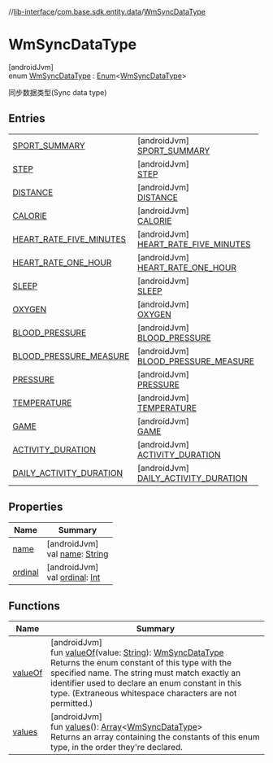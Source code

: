 //[lib-interface](../../../index.md)/[com.base.sdk.entity.data](../index.md)/[WmSyncDataType](index.md)

# WmSyncDataType

[androidJvm]\
enum [WmSyncDataType](index.md) : [Enum](https://kotlinlang.org/api/latest/jvm/stdlib/kotlin/-enum/index.html)&lt;[WmSyncDataType](index.md)&gt; 

同步数据类型(Sync data type)

## Entries

| | |
|---|---|
| [SPORT_SUMMARY](-s-p-o-r-t_-s-u-m-m-a-r-y/index.md) | [androidJvm]<br>[SPORT_SUMMARY](-s-p-o-r-t_-s-u-m-m-a-r-y/index.md) |
| [STEP](-s-t-e-p/index.md) | [androidJvm]<br>[STEP](-s-t-e-p/index.md) |
| [DISTANCE](-d-i-s-t-a-n-c-e/index.md) | [androidJvm]<br>[DISTANCE](-d-i-s-t-a-n-c-e/index.md) |
| [CALORIE](-c-a-l-o-r-i-e/index.md) | [androidJvm]<br>[CALORIE](-c-a-l-o-r-i-e/index.md) |
| [HEART_RATE_FIVE_MINUTES](-h-e-a-r-t_-r-a-t-e_-f-i-v-e_-m-i-n-u-t-e-s/index.md) | [androidJvm]<br>[HEART_RATE_FIVE_MINUTES](-h-e-a-r-t_-r-a-t-e_-f-i-v-e_-m-i-n-u-t-e-s/index.md) |
| [HEART_RATE_ONE_HOUR](-h-e-a-r-t_-r-a-t-e_-o-n-e_-h-o-u-r/index.md) | [androidJvm]<br>[HEART_RATE_ONE_HOUR](-h-e-a-r-t_-r-a-t-e_-o-n-e_-h-o-u-r/index.md) |
| [SLEEP](-s-l-e-e-p/index.md) | [androidJvm]<br>[SLEEP](-s-l-e-e-p/index.md) |
| [OXYGEN](-o-x-y-g-e-n/index.md) | [androidJvm]<br>[OXYGEN](-o-x-y-g-e-n/index.md) |
| [BLOOD_PRESSURE](-b-l-o-o-d_-p-r-e-s-s-u-r-e/index.md) | [androidJvm]<br>[BLOOD_PRESSURE](-b-l-o-o-d_-p-r-e-s-s-u-r-e/index.md) |
| [BLOOD_PRESSURE_MEASURE](-b-l-o-o-d_-p-r-e-s-s-u-r-e_-m-e-a-s-u-r-e/index.md) | [androidJvm]<br>[BLOOD_PRESSURE_MEASURE](-b-l-o-o-d_-p-r-e-s-s-u-r-e_-m-e-a-s-u-r-e/index.md) |
| [PRESSURE](-p-r-e-s-s-u-r-e/index.md) | [androidJvm]<br>[PRESSURE](-p-r-e-s-s-u-r-e/index.md) |
| [TEMPERATURE](-t-e-m-p-e-r-a-t-u-r-e/index.md) | [androidJvm]<br>[TEMPERATURE](-t-e-m-p-e-r-a-t-u-r-e/index.md) |
| [GAME](-g-a-m-e/index.md) | [androidJvm]<br>[GAME](-g-a-m-e/index.md) |
| [ACTIVITY_DURATION](-a-c-t-i-v-i-t-y_-d-u-r-a-t-i-o-n/index.md) | [androidJvm]<br>[ACTIVITY_DURATION](-a-c-t-i-v-i-t-y_-d-u-r-a-t-i-o-n/index.md) |
| [DAILY_ACTIVITY_DURATION](-d-a-i-l-y_-a-c-t-i-v-i-t-y_-d-u-r-a-t-i-o-n/index.md) | [androidJvm]<br>[DAILY_ACTIVITY_DURATION](-d-a-i-l-y_-a-c-t-i-v-i-t-y_-d-u-r-a-t-i-o-n/index.md) |

## Properties

| Name | Summary |
|---|---|
| [name](../../com.base.sdk.port.app/-w-m-camera-flash-mode/-w-m-camera-flash-mode-auto/index.md#-372974862%2FProperties%2F-721212597) | [androidJvm]<br>val [name](../../com.base.sdk.port.app/-w-m-camera-flash-mode/-w-m-camera-flash-mode-auto/index.md#-372974862%2FProperties%2F-721212597): [String](https://kotlinlang.org/api/latest/jvm/stdlib/kotlin/-string/index.html) |
| [ordinal](../../com.base.sdk.port.app/-w-m-camera-flash-mode/-w-m-camera-flash-mode-auto/index.md#-739389684%2FProperties%2F-721212597) | [androidJvm]<br>val [ordinal](../../com.base.sdk.port.app/-w-m-camera-flash-mode/-w-m-camera-flash-mode-auto/index.md#-739389684%2FProperties%2F-721212597): [Int](https://kotlinlang.org/api/latest/jvm/stdlib/kotlin/-int/index.html) |

## Functions

| Name | Summary |
|---|---|
| [valueOf](value-of.md) | [androidJvm]<br>fun [valueOf](value-of.md)(value: [String](https://kotlinlang.org/api/latest/jvm/stdlib/kotlin/-string/index.html)): [WmSyncDataType](index.md)<br>Returns the enum constant of this type with the specified name. The string must match exactly an identifier used to declare an enum constant in this type. (Extraneous whitespace characters are not permitted.) |
| [values](values.md) | [androidJvm]<br>fun [values](values.md)(): [Array](https://kotlinlang.org/api/latest/jvm/stdlib/kotlin/-array/index.html)&lt;[WmSyncDataType](index.md)&gt;<br>Returns an array containing the constants of this enum type, in the order they're declared. |
